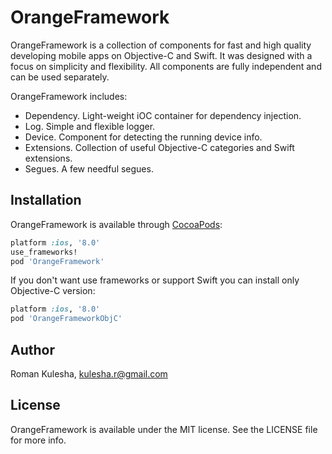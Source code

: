 # OrangeFramework

OrangeFramework is a collection of components for fast and high quality developing mobile apps on Objective-C and Swift. It was designed with a focus on simplicity and flexibility. All components are fully independent and can be used separately.

OrangeFramework includes:
* Dependency. Light-weight iOC container for dependency injection.
* Log. Simple and flexible logger.
* Device. Component for detecting the running device info.
* Extensions. Collection of useful Objective-C categories and Swift extensions.
* Segues. A few needful segues. 

## Installation

OrangeFramework is available through [CocoaPods](http://cocoapods.org):

```ruby
platform :ios, '8.0'
use_frameworks!
pod 'OrangeFramework'
```

If you don't want use frameworks or support Swift you can install only Objective-C version:

```ruby
platform :ios, '8.0'
pod 'OrangeFrameworkObjC'
```

## Author

Roman Kulesha, kulesha.r@gmail.com

## License

OrangeFramework is available under the MIT license. See the LICENSE file for more info.